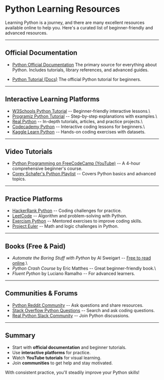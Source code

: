 # **Python Learning Resources**

Learning Python is a journey, and there are many excellent resources
available online to help you.
Here's a curated list of beginner-friendly and advanced resources.

------------------------------------------------------------------------

## **Official Documentation**

-   [Python Official Documentation](https://docs.python.org/3/)
    The primary source for everything about Python. Includes tutorials,
    library references, and advanced guides.

-   [Python Tutorial
    (Docs)](https://docs.python.org/3/tutorial/index.html)
    The official Python tutorial for beginners.

------------------------------------------------------------------------

## **Interactive Learning Platforms**

-   [W3Schools Python Tutorial](https://www.w3schools.com/python/) --
    Beginner-friendly interactive lessons.\
-   [Programiz Python
    Tutorial](https://www.programiz.com/python-programming) --
    Step-by-step explanations with examples.\
-   [Real Python](https://realpython.com/) -- In-depth tutorials,
    articles, and practice projects.\
-   [Codecademy Python](https://www.codecademy.com/learn/learn-python-3)
    -- Interactive coding lessons for beginners.\
-   [Kaggle Learn Python](https://www.kaggle.com/learn/python) --
    Hands-on coding exercises with datasets.

------------------------------------------------------------------------

## **Video Tutorials**

-   [Python Programming on FreeCodeCamp
    (YouTube)](https://www.youtube.com/watch?v=rfscVS0vtbw) -- A 4-hour
    comprehensive beginner's course.
-   [Corey Schafer's Python
    Playlist](https://www.youtube.com/playlist?list=PL-osiE80TeTsqhIuOqKhwlXsIBIdSeYtc)
    -- Covers Python basics and advanced topics.

------------------------------------------------------------------------

## **Practice Platforms**

-   [HackerRank Python](https://www.hackerrank.com/domains/python) --
    Coding challenges for practice.
-   [LeetCode](https://leetcode.com/) -- Algorithm and problem-solving
    with Python.
-   [Exercism Python](https://exercism.org/tracks/python) -- Mentored
    exercises to improve coding skills.
-   [Project Euler](https://projecteuler.net/) -- Math and logic
    challenges in Python.

------------------------------------------------------------------------

## **Books (Free & Paid)**

-   *Automate the Boring Stuff with Python* by Al Sweigart -- [Free to
    read online](https://automatetheboringstuff.com/).\
-   *Python Crash Course* by Eric Matthes -- Great beginner-friendly
    book.\
-   *Fluent Python* by Luciano Ramalho -- For advanced learners.

------------------------------------------------------------------------

## **Communities & Forums**

-   [Python Reddit Community](https://www.reddit.com/r/learnpython/) --
    Ask questions and share resources.
-   [Stack Overflow Python
    Questions](https://stackoverflow.com/questions/tagged/python) --
    Search and ask coding questions.
-   [Real Python Slack
    Community](https://realpython.com/community/join/) -- Join Python
    discussions.

------------------------------------------------------------------------

## **Summary**

-   Start with **official documentation** and beginner tutorials.
-   Use **interactive platforms** for practice.
-   Watch **YouTube tutorials** for visual learning.
-   Join **communities** to get help and stay motivated.

With consistent practice, you'll steadily improve your Python skills!
